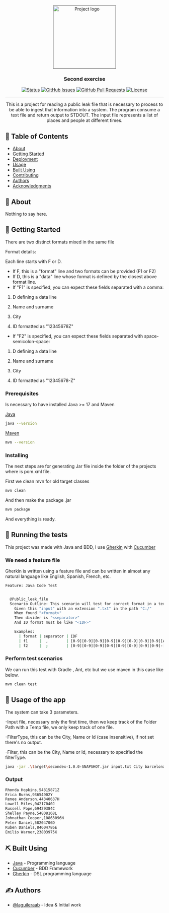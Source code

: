 <p align="center">
  <a href="" rel="noopener">
 <img width=200px height=200px src="https://i.imgur.com/6wj0hh6.jpg" alt="Project logo"></a>
</p>

<h3 align="center">Second exercise</h3>

<div align="center">

[![Status](https://img.shields.io/badge/status-active-success.svg)]()
[![GitHub Issues](https://img.shields.io/github/issues/laguileraab/secondex.svg)](https://github.com/laguileraab/secondex/issues)
[![GitHub Pull Requests](https://img.shields.io/github/issues-pr/laguileraab/secondex.svg)](https://github.com/laguileraab/secondex/pulls)
[![License](https://img.shields.io/badge/license-MIT-blue.svg)](/LICENSE)

</div>

---

<p align="center"> This is a project for reading a public leak file that is necessary to process to be able to ingest that information into a system. The program consume a text file and return output to STDOUT. The input file represents a list of places and people at different times.
    <br> 
</p>

## 📝 Table of Contents

- [About](#about)
- [Getting Started](#getting_started)
- [Deployment](#deployment)
- [Usage](#usage)
- [Built Using](#built_using)
- [Contributing](../CONTRIBUTING.md)
- [Authors](#authors)
- [Acknowledgments](#acknowledgement)

## 🧐 About <a name = "about"></a>

Nothing to say here.

## 🏁 Getting Started <a name = "getting_started"></a>

There are two distinct formats mixed in the same file

Format details:

Each line starts with F or D.
  - If F, this is a "format" line and two formats can be provided (F1 or F2) 
  - If D, this is a "data" line whose format is defined by the closest above format line. 
  - If "F1" is specified, you can expect these fields separated with a comma:
  
  1. D defining a data line

  2. Name and surname

  3. City

  4. ID formatted as "12345678Z"


- If "F2" is specified, you can expect these fields separated with space-semicolon-space:

1. D defining a data line

2. Name and surname

3. City

4. ID formatted as "12345678-Z"

### Prerequisites

Is necessary to have installed Java >= 17 and Maven

[Java](https://www.java.com)
```bash
java --version
```

[Maven](https://maven.apache.org)
```bash
mvn --version
```

### Installing

The next steps are for generating Jar file inside the folder of the projects where is pom.xml file.

First we clean mvn for old target classes
```bash
mvn clean
```

And then make the package .jar

```bash
mvn package
```

And everything is ready.

## 🔧 Running the tests <a name = "tests"></a>

This project was made with Java and BDD, I use [Gherkin](https://cucumber.io/docs/gherkin) with [Cucumber](https://cucumber.io)

### We need a feature file

Gherkin is written using a feature file and can be written in almost any natural language like English, Spanish, French, etc.

```bash
Feature: Java Code Test


  @Public_leak_file
  Scenario Outline: This scenario will test for correct format in a text file
    Given this "input" with an extension ".txt" in the path "C:/"
    When found "<format>"
    Then divider is "<separator>"
    And ID format must be like "<IDF>"

    Examples:
      | format | separator | IDF                                            |
      | f1     |  ,        | [0-9][0-9][0-9][0-9][0-9][0-9][0-9][0-9][A-Z]  |
      | f2     |  ;        | [0-9][0-9][0-9][0-9][0-9][0-9][0-9][0-9]-[A-Z] |

```

### Perform test scenarios

We can run this test with Gradle , Ant, etc but we use maven in this case like below.

```bash
mvn clean test
```

## 🎈 Usage of the app<a name="usage"></a>

The system can take 3 parameters.

-Input file, necessary only the first time, then we keep track of the Folder Path with a Temp file, we only keep track of one file.

-FilterType, this can be the City, Name or Id (case insensitive), if not set there's no output.

-Filter, this can be the City, Name or Id, necessary to specified the filterType.


```bash
java -jar .\target\secondex-1.0.0-SNAPSHOT.jar input.txt City barcelona
```

### Output

```bash
Rhonda Hopkins,54315871Z
Erica Burns,93654902Y
Renee Anderson,44340637H
Lowell Miles,04217040J
Russell Pope,69429384C
Shelley Payne,54808168L
Johnathan Cooper,10863096N
Peter Daniel,58204706D
Ruben Daniels,84604786E
Emilio Warner,23803975X
```

## ⛏️ Built Using <a name = "built_using"></a>

- [Java](https://www.java.com/) - Programming language
- [Cucumber](https://www.cucumber.io/) - BDD Framework
- [Gherkin](https://www.cucumber.io/docs/gherkin) - DSL programming language

## ✍️ Authors <a name = "authors"></a>

- [@laguileraab](https://github.com/laguileraab) - Idea & Initial work


<!--
## 🎉 Acknowledgements <a name = "acknowledgement"></a>
- References

-->
